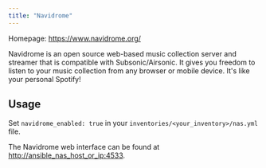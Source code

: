 ```yaml
---
title: "Navidrome"
---
```


Homepage: <https://www.navidrome.org/>

Navidrome is an open source web-based music collection server and streamer that is compatible with Subsonic/Airsonic. It gives you freedom to listen to your music collection from any browser or mobile device. It's like your personal Spotify!

## Usage

Set `navidrome_enabled: true` in your `inventories/<your_inventory>/nas.yml` file.

The Navidrome web interface can be found at <http://ansible_nas_host_or_ip:4533>.
